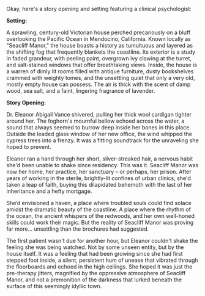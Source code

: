 Okay, here's a story opening and setting featuring a clinical psychologist:

**Setting:**

A sprawling, century-old Victorian house perched precariously on a bluff overlooking the Pacific Ocean in Mendocino, California. Known locally as "Seacliff Manor," the house boasts a history as tumultuous and layered as the shifting fog that frequently blankets the coastline. Its exterior is a study in faded grandeur, with peeling paint, overgrown ivy clawing at the turret, and salt-stained windows that offer breathtaking views. Inside, the house is a warren of dimly lit rooms filled with antique furniture, dusty bookshelves crammed with weighty tomes, and the unsettling quiet that only a very old, mostly empty house can possess. The air is thick with the scent of damp wood, sea salt, and a faint, lingering fragrance of lavender.

**Story Opening:**

Dr. Eleanor Abigail Vance shivered, pulling her thick wool cardigan tighter around her. The foghorn's mournful bellow echoed across the water, a sound that always seemed to burrow deep inside her bones in this place. Outside the leaded glass window of her new office, the wind whipped the cypress trees into a frenzy. It was a fitting soundtrack for the unraveling she hoped to prevent.

Eleanor ran a hand through her short, silver-streaked hair, a nervous habit she'd been unable to shake since residency. This was it. Seacliff Manor was now her home, her practice, her sanctuary – or perhaps, her prison. After years of working in the sterile, brightly-lit confines of urban clinics, she'd taken a leap of faith, buying this dilapidated behemoth with the last of her inheritance and a hefty mortgage.

She’d envisioned a haven, a place where troubled souls could find solace amidst the dramatic beauty of the coastline. A place where the rhythm of the ocean, the ancient whispers of the redwoods, and her own well-honed skills could work their magic. But the reality of Seacliff Manor was proving far more… unsettling than the brochures had suggested.

The first patient wasn't due for another hour, but Eleanor couldn't shake the feeling she was being watched. Not by some unseen entity, but by the house itself. It was a feeling that had been growing since she had first stepped foot inside, a silent, persistent hum of unease that vibrated through the floorboards and echoed in the high ceilings. She hoped it was just the pre-therapy jitters, magnified by the oppressive atmosphere of Seacliff Manor, and not a premonition of the darkness that lurked beneath the surface of this seemingly idyllic town.
